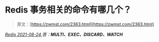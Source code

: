 <!--yml
category: 未分类
date: 0001-01-01 00:00:00
--->

# Redis 事务相关的命令有哪几个？

> 原文：[https://zwmst.com/2363.html](https://zwmst.com/2363.html)

   [ *Redis* ](https://zwmst.com/redis)*[ <time datetime="2021-08-24T08:16:39+08:00"> 2021-08-24 </time> ](https://zwmst.com/2363.html)  答：**MULTI、EXEC、DISCARD、WATCH***